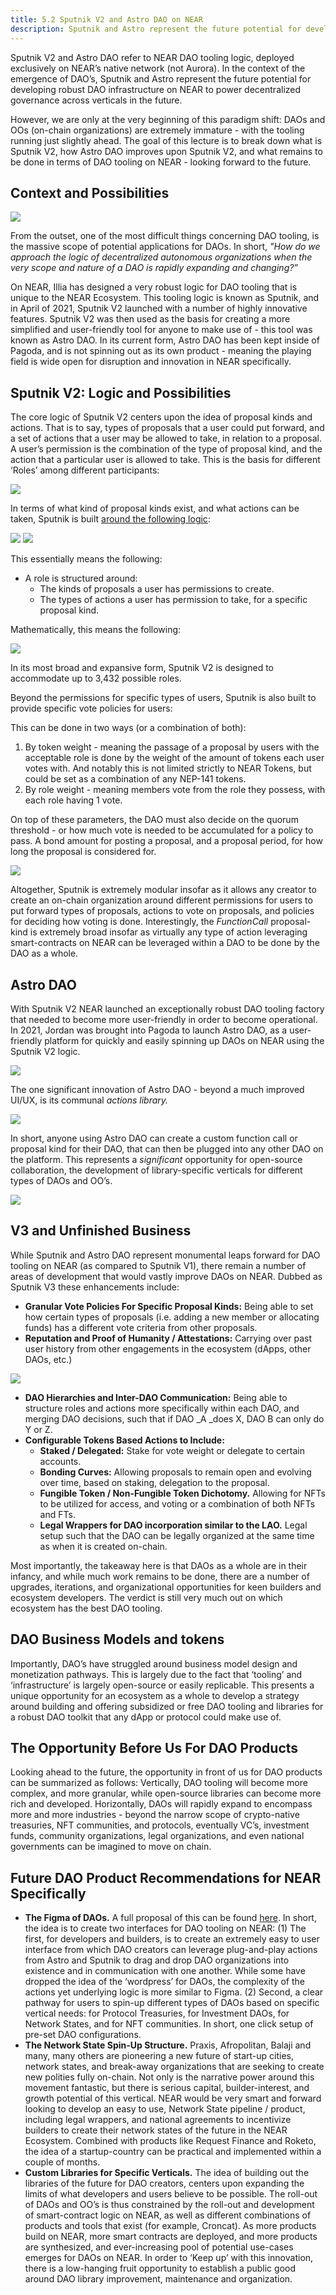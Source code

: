 ```yaml
---
title: 5.2 Sputnik V2 and Astro DAO on NEAR
description: Sputnik and Astro represent the future potential for developing robust DAO infrastructure on NEAR
---
```



Sputnik V2 and Astro DAO refer to NEAR DAO tooling logic, deployed exclusively on NEAR’s native network (not Aurora). In the context of the emergence of DAO’s, Sputnik and Astro represent the future potential for developing robust DAO infrastructure on NEAR to power decentralized governance across verticals in the future. 

However, we are only at the very beginning of this paradigm shift: DAOs and OOs (on-chain organizations) are extremely immature - with the tooling running just slightly ahead. The goal of this lecture is to break down what is Sputnik V2, how Astro DAO improves upon Sputnik V2, and what remains to be done in terms of DAO tooling on NEAR - looking forward to the future. 

## Context and Possibilities



![](@site/static/img/bootcamp/mod-em-5.2.1.png)


From the outset, one of the most difficult things concerning DAO tooling, is the massive scope of potential applications for DAOs. In short, _"How do we approach the logic of decentralized autonomous organizations when the very scope and nature of a DAO is rapidly expanding and changing?”_

On NEAR, Illia has designed a very robust logic for DAO tooling that is unique to the NEAR Ecosystem. This tooling logic is known as Sputnik, and in April of 2021, Sputnik V2 launched with a number of highly innovative features. Sputnik V2 was then used as the basis for creating a more simplified and user-friendly tool for anyone to make use of - this tool was known as Astro DAO. In its current form, Astro DAO has been kept inside of Pagoda, and is not spinning out as its own product - meaning the playing field is wide open for disruption and innovation in NEAR specifically. 

## Sputnik V2: Logic and Possibilities 

The core logic of Sputnik V2 centers upon the idea of proposal kinds and actions. That is to say, types of proposals that a user could put forward, and a set of actions that a user may be allowed to take, in relation to a proposal. A user’s permission is the combination of the type of proposal kind, and the action that a particular user is allowed to take. This is the basis for different ‘Roles’ among different participants: 



![](@site/static/img/bootcamp/mod-em-5.2.2.png)

In terms of what kind of proposal kinds exist, and what actions can be taken, Sputnik is built [around the following logic](https://github.com/near-daos/sputnik-dao-contract): 



![](@site/static/img/bootcamp/mod-em-5.2.3.png)
![](@site/static/img/bootcamp/mod-em-5.2.4.png)


This essentially means the following: 



* A role is structured around:
    * The kinds of proposals a user has permissions to create. 
    * The types of actions a user has permission to take, for a specific proposal kind. 

Mathematically, this means the following: 



![](@site/static/img/bootcamp/mod-em-5.2.5.png)


In its most broad and expansive form, Sputnik V2 is designed to accommodate up to 3,432 possible roles. 

Beyond the permissions for specific types of users, Sputnik is also built to provide specific vote policies for users: 

This can be done in two ways (or a combination of both): 



1. By token weight - meaning the passage of a proposal by users with the acceptable role is done by the weight of the amount of tokens each user votes with. And notably this is not limited strictly to NEAR Tokens, but could be set as a combination of any NEP-141 tokens. 
2. By role weight - meaning members vote from the role they possess, with each role having 1 vote. 

On top of these parameters, the DAO must also decide on the quorum threshold - or how much vote is needed to be accumulated for a policy to pass. A bond amount for posting a proposal, and a proposal period, for how long the proposal is considered for. 



![](@site/static/img/bootcamp/mod-em-5.2.6.png)

Altogether, Sputnik is extremely modular insofar as it allows any creator to create an on-chain organization around different permissions for users to put forward types of proposals, actions to vote on proposals, and policies for deciding how voting is done. Interestingly, the _FunctionCall_ proposal-kind is extremely broad insofar as virtually any type of action leveraging smart-contracts on NEAR can be leveraged within a DAO to be done by the DAO as a whole. 

## Astro DAO

With Sputnik V2 NEAR launched an exceptionally robust DAO tooling factory that needed to become more user-friendly in order to become operational. In 2021, Jordan was brought into Pagoda to launch Astro DAO, as a user-friendly platform for quickly and easily spinning up DAOs on NEAR using the Sputnik V2 logic. 


![](@site/static/img/bootcamp/mod-em-5.2.7.png)


The one significant innovation of Astro DAO - beyond a much improved UI/UX, is its communal _actions library._


![](@site/static/img/bootcamp/mod-em-5.2.8.png)


In short, anyone using Astro DAO can create a custom function call or proposal kind for their DAO, that can then be plugged into any other DAO on the platform. This represents a _significant_ opportunity for open-source collaboration, the development of library-specific verticals for different types of DAOs and OO’s. 



![](@site/static/img/bootcamp/mod-em-5-multiple.png)


## V3 and Unfinished Business

While Sputnik and Astro DAO represent monumental leaps forward for DAO tooling on NEAR (as compared to Sputnik V1), there remain a number of areas of development that would vastly improve DAOs on NEAR. Dubbed as Sputnik V3 these enhancements include: 

* **Granular Vote Policies For Specific Proposal Kinds:** Being able to set how certain types of proposals (i.e. adding a new member or allocating funds) has a different vote criteria from other proposals. 
* **Reputation and Proof of Humanity / Attestations:** Carrying over past user history from other engagements in the ecosystem (dApps, other DAOs, etc.)


![](@site/static/img/bootcamp/mod-em-5.2.9.png)


* **DAO Hierarchies and Inter-DAO Communication:** Being able to structure roles and actions more specifically within each DAO, and merging DAO decisions, such that if DAO _A _does X, DAO B can only do Y or Z. 
* **Configurable Tokens Based Actions to Include:**
    * **Staked / Delegated:** Stake for vote weight or delegate to certain accounts. 
    * **Bonding Curves:** Allowing proposals to remain open and evolving over time, based on staking, delegation to the proposal. 
    * **Fungible Token / Non-Fungible Token Dichotomy.** Allowing for NFTs to be utilized for access, and voting or a combination of both NFTs and FTs. 
    * **Legal Wrappers for DAO incorporation similar to the LAO.** Legal setup such that the DAO can be legally organized at the same time as when it is created on-chain. 

Most importantly, the takeaway here is that DAOs as a whole are in their infancy, and while much work remains to be done, there are a number of upgrades, iterations, and organizational opportunities for keen builders and ecosystem developers. The verdict is still very much out on which ecosystem has the best DAO tooling. 

## DAO Business Models and tokens

Importantly, DAO’s have struggled around business model design and monetization pathways. This is largely due to the fact that ‘tooling’ and ‘infrastructure’ is largely open-source or easily replicable. This presents a unique opportunity for an ecosystem as a whole to develop a strategy around building and offering subsidized or free DAO tooling and libraries for a robust DAO toolkit that any dApp or protocol could make use of. 

## The Opportunity Before Us For DAO Products

Looking ahead to the future, the opportunity in front of us for DAO products can be summarized as follows: Vertically, DAO tooling will become more complex, and more granular, while open-source libraries can become more rich and developed. Horizontally, DAOs will rapidly expand to encompass more and more industries - beyond the narrow scope of crypto-native treasuries, NFT communities, and protocols, eventually VC’s, investment funds, community organizations, legal organizations, and even national governments can be imagined to move on chain. 

## Future DAO Product Recommendations for NEAR Specifically

* **The Figma of DAOs.** A full proposal of this can be found [here](https://docs.google.com/document/d/17q8HSlSIYjVyxV1YeBX--0HkJbi4SYZeHPKmM2oYqcw/edit). In short, the idea is to create two interfaces for DAO tooling on NEAR: (1) The first, for developers and builders, is to create an extremely easy to user interface from which DAO creators can leverage plug-and-play actions from Astro and Sputnik to drag and drop DAO organizations into existence and in communication with one another. While some have dropped the idea of the ‘wordpress’ for DAOs, the complexity of the actions yet underlying logic is more similar to Figma. (2) Second, a clear pathway for users to spin-up different types of DAOs based on specific vertical needs: for Protocol Treasuries, for Investment DAOs, for Network States, and for NFT communities. In short, one click setup of pre-set DAO configurations. 
* **The Network State Spin-Up Structure.** Praxis, Afropolitan, Balaji and many, many others are pioneering a new future of start-up cities, network states, and break-away organizations that are seeking to create new polities fully on-chain. Not only is the narrative power around this movement fantastic, but there is serious capital, builder-interest, and growth potential of this vertical. NEAR would be very smart and forward looking to develop an easy to use, Network State pipeline / product, including legal wrappers, and national agreements to incentivize builders to create their network states of the future in the NEAR Ecosystem. Combined with products like Request Finance and Roketo, the idea of a startup-country can be practical and implemented within a couple of months. 
* **Custom Libraries for Specific Verticals.** The idea of building out the libraries of the future for DAO creators, centers upon expanding the limits of what developers and users believe to be possible. The roll-out of DAOs and OO’s is thus constrained by the roll-out and development of smart-contract logic on NEAR, as well as different combinations of products and tools that exist (for example, Croncat). As more products build on NEAR, more smart contracts are deployed, and more products are synthesized, and ever-increasing pool of potential use-cases emerges for DAOs on NEAR. In order to ‘Keep up’ with this innovation, there is a low-hanging fruit opportunity to establish a public good around DAO library improvement, maintenance and organization. 
